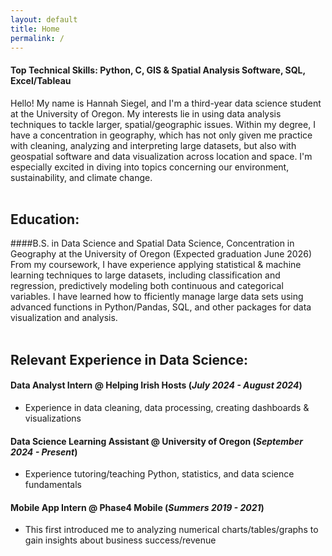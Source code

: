 ```yaml
---
layout: default
title: Home
permalink: /
---
```


#### Top Technical Skills: Python, C, GIS & Spatial Analysis Software, SQL, Excel/Tableau

Hello! My name is Hannah Siegel, and I'm a third-year data science student at the University of Oregon. My interests lie in using data analysis techniques to tackle larger, spatial/geographic issues. Within my degree, I have a concentration in geography, which has not only given me practice with cleaning, analyzing and interpreting large datasets, but also with geospatial software and data visualization across location and space.  I'm especially excited in diving into topics concerning our environment, sustainability, and climate change.<br><br>


## Education:
####B.S. in Data Science and Spatial Data Science, Concentration in Geography at the University of Oregon (Expected graduation June 2026)<br>
From my coursework, I have experience applying statistical & machine learning techniques to large datasets, including classification and regression, predictively modeling both continuous and categorical variables. I have learned how to fficiently manage large data sets using advanced functions in Python/Pandas, SQL, and other packages for data visualization and analysis. <br><br>

## Relevant Experience in Data Science:
#### Data Analyst Intern @ Helping Irish Hosts (_July 2024 - August 2024_)
- Experience in data cleaning, data processing, creating dashboards & visualizations

#### Data Science Learning Assistant @ University of Oregon (_September 2024 - Present_)
- Experience tutoring/teaching Python, statistics, and data science fundamentals

#### Mobile App Intern @ Phase4 Mobile (_Summers 2019 - 2021_)
- This first introduced me to analyzing numerical charts/tables/graphs to gain insights about business success/revenue
